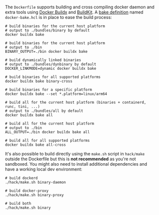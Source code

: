 The `Dockerfile` supports building and cross compiling docker daemon and extra
tools using [Docker Buildx](https://github.com/docker/buildx) and [BuildKit](https://github.com/moby/buildkit).
A [bake definition](https://github.com/docker/buildx/blob/master/docs/reference/buildx_bake.md) named `docker-bake.hcl` is in place to ease the build process:

```shell
# build binaries for the current host platform
# output to ./bundles/binary by default
docker buildx bake

# build binaries for the current host platform
# output to ./bin
BINARY_OUTPUT=./bin docker buildx bake

# build dynamically linked binaries
# output to ./bundles/dynbinary by default
DOCKER_LINKMODE=dynamic docker buildx bake

# build binaries for all supported platforms
docker buildx bake binary-cross

# build binaries for a specific platform
docker buildx bake --set *.platform=linux/arm64

# build all for the current host platform (binaries + containerd, runc, tini, ...)
# output to ./bundles/all by default
docker buildx bake all

# build all for the current host platform
# output to ./bin
ALL_OUTPUT=./bin docker buildx bake all

# build all for all supported platforms
docker buildx bake all-cross
```

It's also possible to build directly using the `make.sh` script in `hack/make`
outside the Dockerfile but this is **not recommended** as you're not sandboxed.
You might also need to install additional dependencies and have a working local dev
environment:

```shell
# build dockerd
./hack/make.sh binary-daemon

# build docker-proxy
./hack/make.sh binary-proxy

# build both
./hack/make.sh binary
```
